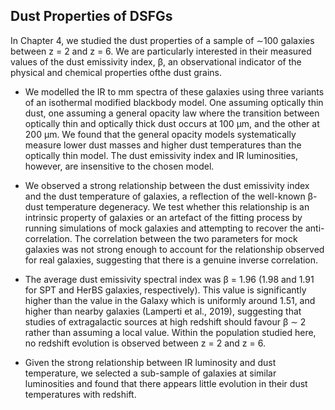 ## Dust Properties of DSFGs

In Chapter 4, we studied the dust properties of a sample of ∼100 galaxies between z = 2 and z = 6. We are particularly interested in their measured values of the dust emissivity index, β, an observational indicator of the physical and chemical properties ofthe dust grains.

- We modelled the IR to mm spectra of these galaxies using three variants of an isothermal modified blackbody model. One assuming optically thin dust, one assuming a general opacity law where the transition between optically thin and optically thick dust occurs at 100 µm, and the other at 200 µm. We found that the general opacity models systematically measure lower dust masses and higher dust temperatures than the optically thin model. The dust emissivity index and IR luminosities, however, are insensitive to the chosen model.

- We observed a strong relationship between the dust emissivity index and the dust temperature of galaxies, a reflection of the well-known β-dust temperature degeneracy. We test whether this relationship is an intrinsic property of galaxies or an artefact of the fitting process by running simulations of mock galaxies and attempting to recover the anti-correlation. The correlation between the two parameters for mock galaxies was not strong enough to account for the relationship observed for real galaxies, suggesting that there is a genuine inverse correlation.

- The average dust emissivity spectral index was β = 1.96 (1.98 and 1.91 for SPT and HerBS galaxies, respectively). This value is significantly higher than the value in the Galaxy which is uniformly around 1.51, and higher than nearby galaxies (Lamperti et al., 2019), suggesting that studies of extragalactic sources at high redshift should favour β ∼ 2 rather than assuming a local value. Within the population studied here, no redshift evolution is observed between z = 2 and z = 6.

- Given the strong relationship between IR luminosity and dust temperature, we selected a sub-sample of galaxies at similar luminosities and found that there appears little evolution in their dust temperatures with redshift.